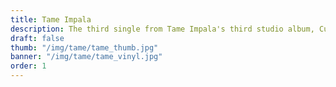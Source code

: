 ```yaml
---
title: Tame Impala
description: The third single from Tame Impala's third studio album, Currents. I created various patterns & imagery, inspired by the original album artwork. Their diverse style of psychedelic rock is communicated through layout with the use of varying column widths and positioning.
draft: false
thumb: "/img/tame/tame_thumb.jpg"
banner: "/img/tame/tame_vinyl.jpg"
order: 1
---
```

